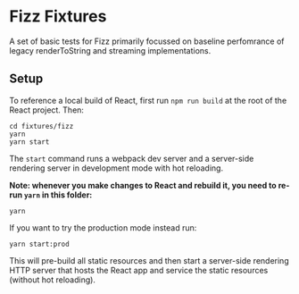 # Fizz Fixtures

A set of basic tests for Fizz primarily focussed on baseline perfomrance of legacy renderToString and streaming implementations.

## Setup

To reference a local build of React, first run `npm run build` at the root
of the React project. Then:

```
cd fixtures/fizz
yarn
yarn start
```

The `start` command runs a webpack dev server and a server-side rendering server in development mode with hot reloading.

**Note: whenever you make changes to React and rebuild it, you need to re-run `yarn` in this folder:**

```
yarn
```

If you want to try the production mode instead run:

```
yarn start:prod
```

This will pre-build all static resources and then start a server-side rendering HTTP server that hosts the React app and service the static resources (without hot reloading).
